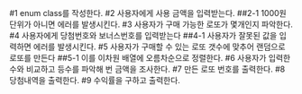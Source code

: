 #1
enum class를 작성한다.
#2
사용자에게 사용 금액을 입력받는다.
##2-1
1000원 단위가 아니면 에러를 발생시킨다.
#3
사용자가 구매 가능한 로또가 몇개인지 파악한다.
#4
사용자에게 당첨번호와 보너스번호를 입력받는다
##4-1
사용자가 잘못된 값을 입력하면 에러를 발생시킨다.
#5
사용자가 구매할 수 있는 로또 갯수에 맞추어 랜덤으로 로또를 만든다
##5-1
이를 이차원 배열에 오름차순으로 정렬한다.
#6
사용자가 입력한 수와 비교하고 등수를 파악해 번 금액을 조사한다.
#7
만든 로또 번호를 출력한다.
#8
당첨내역을 출력한다.
#9
수익률을 구하고 출력한다.

